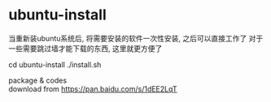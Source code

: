 # ubuntu-install

当重新装ubuntu系统后, 将需要安装的软件一次性安装, 之后可以直接工作了
对于一些需要跳过墙才能下载的东西, 这里就更方便了

cd ubuntu-install
./install.sh



package & codes   
download from https://pan.baidu.com/s/1dEE2LqT
